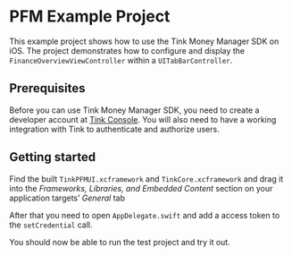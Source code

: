 # PFM Example Project 

This example project shows how to use the Tink Money Manager SDK on iOS. The project demonstrates how to configure and display the `FinanceOverviewViewController` within a `UITabBarController`. 

## Prerequisites

Before you can use Tink Money Manager SDK, you need to create a developer account at [Tink Console](https://console.tink.com/). You will also need to have a working integration
with Tink to authenticate and authorize users. 

## Getting started

Find the built `TinkPFMUI.xcframework` and `TinkCore.xcframework` and drag it into the _Frameworks, Libraries, and Embedded Content_  section on your application targets’ _General_ tab

After that you need to open `AppDelegate.swift` and add a access token to the `setCredential` call.

You should now be able to run the test project and try it out.
